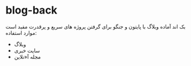 # blog-back
بک اند آماده وبلاگ با پایتون و جنگو برای گرفتن پروژه های سریع و پرقدرت مفید است
موارد استفاده:
- وبلاگ
- سایت خبری
- مجله آ«نلاین